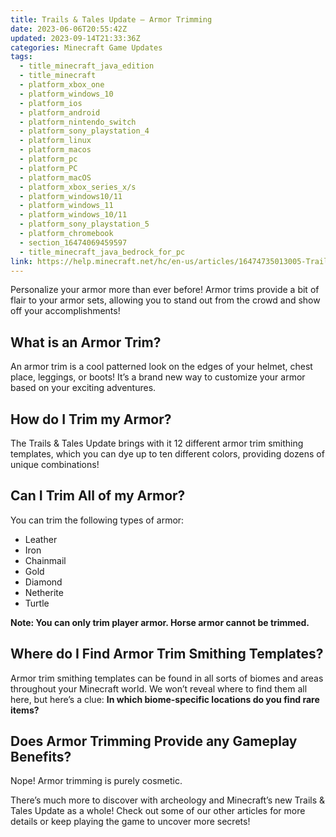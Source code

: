 ```yaml
---
title: Trails & Tales Update – Armor Trimming
date: 2023-06-06T20:55:42Z
updated: 2023-09-14T21:33:36Z
categories: Minecraft Game Updates
tags:
  - title_minecraft_java_edition
  - title_minecraft
  - platform_xbox_one
  - platform_windows_10
  - platform_ios
  - platform_android
  - platform_nintendo_switch
  - platform_sony_playstation_4
  - platform_linux
  - platform_macos
  - platform_pc
  - platform_PC
  - platform_macOS
  - platform_xbox_series_x/s
  - platform_windows10/11
  - platform_windows_11
  - platform_windows_10/11
  - platform_sony_playstation_5
  - platform_chromebook
  - section_16474069459597
  - title_minecraft_java_bedrock_for_pc
link: https://help.minecraft.net/hc/en-us/articles/16474735013005-Trails-Tales-Update-Armor-Trimming
---
```


Personalize your armor more than ever before! Armor trims provide a bit of flair to your armor sets, allowing you to stand out from the crowd and show off your accomplishments!

## What is an Armor Trim?

An armor trim is a cool patterned look on the edges of your helmet, chest place, leggings, or boots! It’s a brand new way to customize your armor based on your exciting adventures.

## How do I Trim my Armor?

The Trails & Tales Update brings with it 12 different armor trim smithing templates, which you can dye up to ten different colors, providing dozens of unique combinations!

## Can I Trim All of my Armor?

You can trim the following types of armor:

- Leather​
- Iron​
- Chainmail​
- Gold​
- Diamond​
- Netherite​
- Turtle

**Note: You can only trim player armor. Horse armor cannot be trimmed.**

## Where do I Find Armor Trim Smithing Templates?

Armor trim smithing templates can be found in all sorts of biomes and areas throughout your Minecraft world. We won’t reveal where to find them all here, but here’s a clue: **In which biome-specific locations do you find rare items?**

## Does Armor Trimming Provide any Gameplay Benefits?

Nope! Armor trimming is purely cosmetic.

There’s much more to discover with archeology and Minecraft’s new Trails & Tales Update as a whole! Check out some of our other articles for more details or keep playing the game to uncover more secrets!
